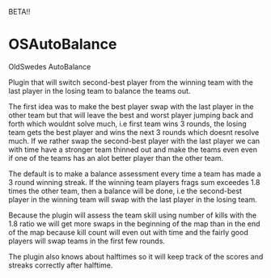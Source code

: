 BETA!!

# OSAutoBalance
OldSwedes AutoBalance

Plugin that will switch second-best player from the winning team with the last player in the losing team to balance the teams out. 

The first idea was to make the best player swap with the last player in the other team but that will leave the best and worst player jumping back and forth which wouldnt solve much, i.e first team wins 3 rounds, the losing team gets the best player and wins the next 3 rounds which doesnt resolve much. If we rather swap the second-best player with the last player we can with time have a stronger team thinned out and make the teams even even if one of the teams has an alot better player than the other team.

The default is to make a balance assessment every time a team has made a 3 round winning streak.
If the winning team players frags sum exceedes 1.8 times the other team, then a balance will be done, i.e the second-best player in the winning team will swap with the last player in the losing team.

Because the plugin will assess the team skill using number of kills with the 1.8 ratio we will get more swaps in the beginning of the map than in the end of the map because kill count will even out with time and the fairly good players will swap teams in the first few rounds.

The plugin also knows about halftimes so it will keep track of the scores and streaks correctly after halftime.

